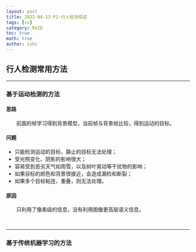 ```yaml
---
layout: post
title: 2022-04-13-P2-行人检测综述 
tags: [cv]
category: ReID
toc: true
math: true
author: zzhc
---
```



## 行人检测常用方法

***

### 基于运动检测的方法

#### 思路 
&emsp;&emsp;前面的帧学习得到背景模型，当前帧与背景帧比较，得到运动的目标。

#### 问题

- 只能检测运动的目标，静止的目标无法处理；
- 受光照变化、阴影的影响很大；
- 容易受到恶劣天气如雨雪，以及树叶晃动等干扰物的影响；
- 如果目标的颜色和背景很接近，会造成漏检和断裂；
- 如果多个目标粘连，重叠，则无法处理。

#### 原因
&emsp;&emsp;只利用了像素级的信息，没有利用图像更高层语义信息。

<br>

***

### 基于传统机器学习的方法

